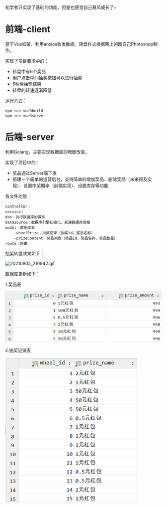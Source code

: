 初学者只实现了基础的功能，但是也感觉自己暴风成长了~

# 前端-client

基于Vue框架，利用anxios收发数据，转盘样式根据网上的图自己Photoshop制作。

实现了项目要求中的：

- 转盘中有6个奖品
- 用户点击中间抽奖按钮可以进行抽奖
- 5秒后抽奖结束
- 转盘的转速逐渐降低

运行方式：

```
npm run vue3build
npm run vue3serve
```



# 后端-server

利用Golang，主要实现数据库的增删改查。

实现了项目中的：

- 奖品通过Server端下发
- 搭建一个简单的运营后台，支持简单的增加奖品、删除奖品（未来得及实现）、设置中奖概率（前端实现）、设置库存等功能

各文件功能：

```
controller：
service：
dao：执行数据库的操作
datasource：数据库引擎初始化、新建数据库表格
model：数据库表
	-wheelPrize：抽奖记录（抽奖id，奖品名称）
	-prizeContent：奖品列表（奖品id，奖品名称，奖品数量）
route：路由
```

抽奖转盘效果如下：

![20210805_210942.gif](https://github.com/544211707/wheel/blob/master/img/20210805_210942.gif?raw=true)

数据库更新如下：

1.奖品表

![奖品列表.png](https://github.com/544211707/wheel/blob/master/img/%E5%A5%96%E5%93%81%E5%88%97%E8%A1%A8.png?raw=true)

2.抽奖记录表

![抽奖记录.png](https://github.com/544211707/wheel/blob/master/img/%E6%8A%BD%E5%A5%96%E8%AE%B0%E5%BD%95.png?raw=true)
